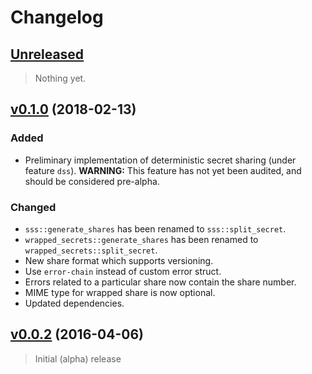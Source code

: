 
# Changelog

## [Unreleased](https://github.com/SpinResearch/merkle.rs/compare/0.1.0...master)

> Nothing yet.

## [v0.1.0](https://github.com/SpinResearch/merkle.rs/compare/0.0.2...0.1.0) (2018-02-13)

### Added

- Preliminary implementation of deterministic secret sharing (under feature `dss`).
  **WARNING:** This feature has not yet been audited, and should be considered pre-alpha.

### Changed

- `sss::generate_shares` has been renamed to `sss::split_secret`.
- `wrapped_secrets::generate_shares` has been renamed to `wrapped_secrets::split_secret`.
- New share format which supports versioning.
- Use `error-chain` instead of custom error struct.
- Errors related to a particular share now contain the share number.
- MIME type for wrapped share is now optional.
- Updated dependencies.

## [v0.0.2](https://github.com/SpinResearch/RustySecrets/releases/tag/0.0.2) (2016-04-06)

> Initial (alpha) release

